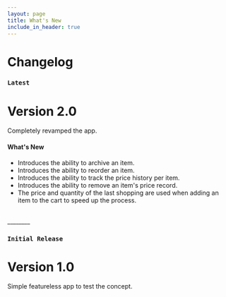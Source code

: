 ```yaml
---
layout: page
title: What's New
include_in_header: true
---
```


# Changelog

### `Latest`
# **Version 2.0**
Completely revamped the app.

#### What's New
- Introduces the ability to archive an item.
- Introduces the ability to reorder an item.
- Introduces the ability to track the price history per item.
- Introduces the ability to remove an item's price record.
- The price and quantity of the last shopping are used when adding an item to the cart to speed up the process.

<br>
________
<br>

### `Initial Release`
# **Version 1.0**
Simple featureless app to test the concept.
